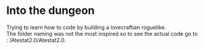 # Into the dungeon
Trying to learn how to code by building a lovecraftian roguelike.   
The folder naming was not the most inspired so to see the actual code go to : /Atestat2.0/Atestat2.0.
